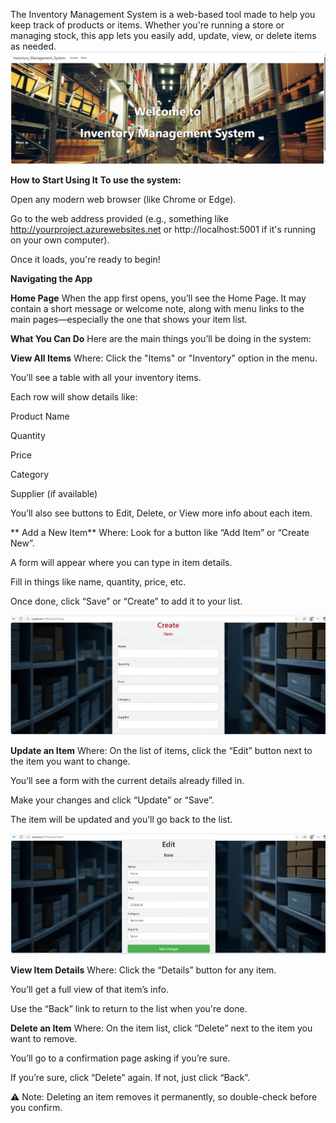 
The Inventory Management System is a web-based tool made to help you keep track of products or items. Whether you're running a store or managing stock, this app lets you easily add, update, view, or delete items as needed.
![image alt](https://github.com/Gayathri1261/Inventory-Management-System/blob/1b007491265d7386913118bc5ff1f23b91f130ae/HomePage.PNG)

**How to Start Using It**
**To use the system:**

Open any modern web browser (like Chrome or Edge).

Go to the web address provided (e.g., something like http://yourproject.azurewebsites.net or http://localhost:5001 if it's running on your own computer).

Once it loads, you're ready to begin!

**Navigating the App**

**Home Page**
When the app first opens, you’ll see the Home Page. It may contain a short message or welcome note, along with menu links to the main pages—especially the one that shows your item list.

**What You Can Do**
Here are the main things you’ll be doing in the system:

**View All Items**
Where: Click the "Items" or "Inventory" option in the menu.

You’ll see a table with all your inventory items.

Each row will show details like:

Product Name

Quantity

Price

Category

Supplier (if available)

You’ll also see buttons to Edit, Delete, or View more info about each item.

** Add a New Item**
Where: Look for a button like “Add Item” or “Create New”.

A form will appear where you can type in item details.

Fill in things like name, quantity, price, etc.

Once done, click “Save” or “Create” to add it to your list.

![image alt](https://github.com/Gayathri1261/Inventory-Management-System/blob/main/Create.PNG?raw=true)

**Update an Item**
Where: On the list of items, click the “Edit” button next to the item you want to change.

You’ll see a form with the current details already filled in.

Make your changes and click “Update” or “Save”.

The item will be updated and you’ll go back to the list.

![image alt](https://github.com/Gayathri1261/Inventory-Management-System/blob/main/Edit.PNG?raw=true)

**View Item Details**
Where: Click the “Details” button for any item.

You’ll get a full view of that item’s info.

Use the “Back” link to return to the list when you're done.

**Delete an Item**
Where: On the item list, click “Delete” next to the item you want to remove.

You’ll go to a confirmation page asking if you’re sure.

If you’re sure, click “Delete” again. If not, just click “Back”.

⚠ Note: Deleting an item removes it permanently, so double-check before you confirm.
